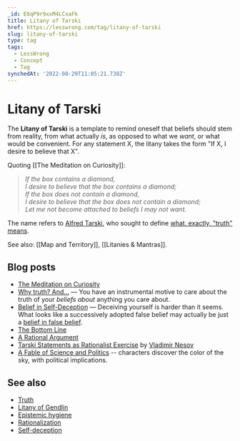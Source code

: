 ```yaml
---
_id: E6qP9r9xxM4LCxaFk
title: Litany of Tarski
href: https://lesswrong.com/tag/litany-of-tarski
slug: litany-of-tarski
type: tag
tags:
  - LessWrong
  - Concept
  - Tag
synchedAt: '2022-08-29T11:05:21.738Z'
---
```

# Litany of Tarski

The **Litany of Tarski** is a template to remind oneself that beliefs should stem from reality, from what actually *is*, as opposed to what we *want*, or what would be convenient. For any statement X, the litany takes the form "If X, I desire to believe that X".

Quoting [[The Meditation on Curiosity]]:

> *If the box contains a diamond,*  
> *I desire to believe that the box contains a diamond;*  
> *If the box does not contain a diamond,*  
> *I desire to believe that the box does not contain a diamond;*  
> *Let me not become attached to beliefs I may not want.*

The name refers to [Alfred Tarski](https://en.wikipedia.org/wiki/Alfred_Tarski), who sought to define [what, exactly, "truth" means](https://plato.stanford.edu/entries/tarski-truth/).

See also: [[Map and Territory]], [[Litanies & Mantras]].

## Blog posts

- [The Meditation on Curiosity](http://lesswrong.com/lw/jz/the_meditation_on_curiosity/)
- [Why truth? And...](http://lesswrong.com/lw/go/why_truth_and/) — You have an instrumental motive to care about the truth of your *beliefs about* anything you care about.
- [Belief in Self-Deception](http://lesswrong.com/lw/s/belief_in_selfdeception/) — Deceiving yourself is harder than it seems. What looks like a successively adopted false belief may actually be just a [belief in false belief](https://wiki.lesswrong.com/wiki/Belief_in_belief).
- [The Bottom Line](http://lesswrong.com/lw/js/the_bottom_line/)
- [A Rational Argument](http://lesswrong.com/lw/jw/a_rational_argument/)
- [Tarski Statements as Rationalist Exercise](http://lesswrong.com/lw/39/tarski_statements_as_rationalist_exercise/) by [Vladimir Nesov](https://wiki.lesswrong.com/wiki/Vladimir_Nesov)
- [A Fable of Science and Politics](http://lesswrong.com/lw/gt/a_fable_of_science_and_politics/) \-\- characters discover the color of the sky, with political implications.

## See also

- [Truth](https://wiki.lesswrong.com/wiki/Truth)
- [Litany of Gendlin](https://wiki.lesswrong.com/wiki/Litany_of_Gendlin)
- [Epistemic hygiene](https://wiki.lesswrong.com/wiki/Epistemic_hygiene)
- [Rationalization](https://wiki.lesswrong.com/wiki/Rationalization)
- [Self-deception](https://wiki.lesswrong.com/wiki/Self-deception)